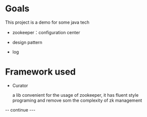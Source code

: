 
Goals
====

This project is a demo for some java tech

- zookeeper：configuration center

- design pattern

- log



Framework used
====
- Curator
  
  a lib convenient for the usage of zookeeper,
  it has fluent style programing and remove som
  the complexity of zk management 



-- continue ---
